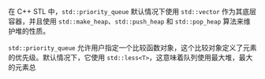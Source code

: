 在 C++ STL 中，`std::priority_queue` 默认情况下使用 `std::vector` 作为其底层容器，并且使用 `std::make_heap`、`std::push_heap` 和 `std::pop_heap` 算法来维护堆的性质。

`std::priority_queue` 允许用户指定一个比较函数对象，这个比较对象定义了元素的优先级。默认情况下，它使用 `std::less<T>`，这意味着队列使用最大堆，最大的元素总